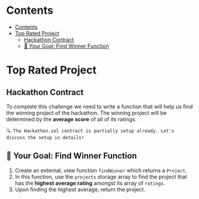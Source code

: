 # Contents
- [Contents](#contents)
- [Top Rated Project](#top-rated-project)
  - [Hackathon Contract](#hackathon-contract)
  - [🏁 Your Goal: Find Winner Function](#-your-goal-find-winner-function)

# Top Rated Project
## Hackathon Contract

To complete this challenge we need to write a function that will help us find the winning project of the hackathon. The winning project will be determined by the **average score** of all of its ratings.

    🔍 The Hackathon.sol contract is partially setup already. Let's discuss the setup in details!

## 🏁 Your Goal: Find Winner Function

1. Create an external, view function `findWinner` which returns a `Project`.
2. In this function, use the `projects` storage array to find the project that has the **highest average rating** amongst its array of `ratings`.
3. Upon finding the highest average, return the project.
